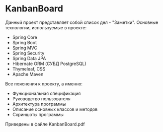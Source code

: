 # KanbanBoard
Данный проект представляет собой cписок дел - "Заметки". Основные технологии, используемые в проекте:

- Spring Core
- Spring Boot
- Spring MVC
- Spring Security
- Spring Data JPA
- Hibernate ORM (СУБД PostgreSQL)
- Thymeleaf, CSS
- Apache Maven

Все пояснения к проекту, а именно:

- Функциональная спецификация
- Руководство пользователя
- Архитектура программы
- Описание основных классов и методов
- Скриншоты программы

Приведены в файле KanbanBoard.pdf
